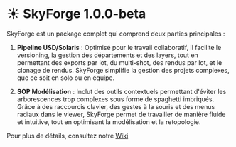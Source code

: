 # ☀️ SkyForge 1.0.0-beta

SkyForge est un package complet qui comprend deux parties principales :

1. **Pipeline USD/Solaris** : Optimisé pour le travail collaboratif, il facilite le versioning, la gestion des départements et des layers, tout en permettant des exports par lot, du multi-shot, des rendus par lot, et le clonage de rendus. SkyForge simplifie la gestion des projets complexes, que ce soit en solo ou en équipe.

2. **SOP Modélisation** : Inclut des outils contextuels permettant d'éviter les arborescences trop complexes sous forme de spaghetti imbriqués. Grâce à des raccourcis clavier, des gestes à la souris et des menus radiaux dans le viewer, SkyForge permet de travailler de manière fluide et intuitive, tout en optimisant la modélisation et la retopologie.


Pour plus de détails, consultez notre [Wiki](https://github.com/kirksland/skyForge/wiki)
